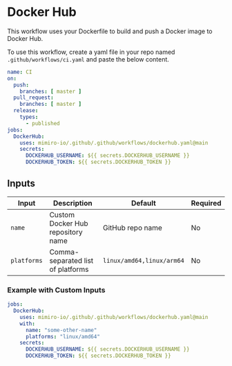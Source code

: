 # Docker Hub

This workflow uses your Dockerfile to build and push a Docker image to Docker Hub.

To use this workflow, create a yaml file in your repo named `.github/workflows/ci.yaml` and paste the below content.

```yaml
name: CI
on:
  push:
    branches: [ master ]
  pull_request:
    branches: [ master ]
  release:
    types:
      - published
jobs:
  DockerHub:
    uses: mimiro-io/.github/.github/workflows/dockerhub.yaml@main
    secrets:
      DOCKERHUB_USERNAME: ${{ secrets.DOCKERHUB_USERNAME }}
      DOCKERHUB_TOKEN: ${{ secrets.DOCKERHUB_TOKEN }}
```

## Inputs

| Input | Description | Default | Required |
|-------|-------------|---------|----------|
| `name` | Custom Docker Hub repository name | GitHub repo name | No |
| `platforms` | Comma-separated list of platforms | `linux/amd64,linux/arm64` | No |

### Example with Custom Inputs

```yaml
jobs:
  DockerHub:
    uses: mimiro-io/.github/.github/workflows/dockerhub.yaml@main
    with:
      name: "some-other-name"
      platforms: "linux/amd64"
    secrets:
      DOCKERHUB_USERNAME: ${{ secrets.DOCKERHUB_USERNAME }}
      DOCKERHUB_TOKEN: ${{ secrets.DOCKERHUB_TOKEN }}
```